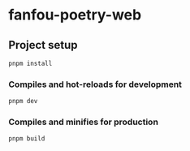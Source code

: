 # fanfou-poetry-web

## Project setup

```bash
pnpm install
```

### Compiles and hot-reloads for development

```bash
pnpm dev
```

### Compiles and minifies for production

```bash
pnpm build
```
